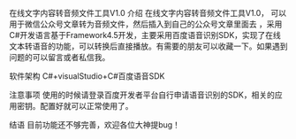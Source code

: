 在线文字内容转音频文件工具V1.0
介绍
在线文字内容转音频文件工具V1.0， 可以用于微信公众号文章转为音频文件，然后插入到自己的公众号文章里面去 ，采用C#开发语言基于Framework4.5开发，主要采用百度语音识别SDK，实现了在线文本转语音的功能，可以转换后直接播放。有需要的朋友可以收藏一下。如果遇到问题的可以留言或者私信我。

软件架构
C#+visualStudio+C#百度语音SDK

注意事项
使用的时候请登录百度开发者平台自行申请语音识别的SDK，相关的应用密钥。配置好就可以正常使用了。

结语
目前功能还不够完善，欢迎各位大神提bug！


